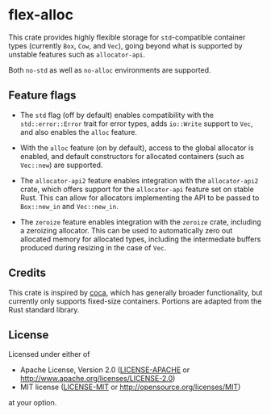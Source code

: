 # flex-alloc

This crate provides highly flexible storage for `std`-compatible container types (currently `Box`, `Cow`, and `Vec`), going beyond what is supported by unstable features such as `allocator-api`.

Both `no-std` as well as `no-alloc` environments are supported.

## Feature flags

- The `std` flag (off by default) enables compatibility with the `std::error::Error` trait for error types, adds `io::Write` support to `Vec`, and also enables the `alloc` feature.

- With the `alloc` feature (on by default), access to the global allocator is enabled, and default constructors for allocated containers (such as `Vec::new`) are supported.

- The `allocator-api2` feature enables integration with the `allocator-api2` crate, which offers support for the `allocator-api` feature set on stable Rust. This can allow for allocators implementing the API to be passed to `Box::new_in` and `Vec::new_in`.

- The `zeroize` feature enables integration with the `zeroize` crate, including a zeroizing allocator. This can be used to automatically zero out allocated memory for allocated types, including the intermediate buffers produced during resizing in the case of `Vec`.

## Credits

This crate is inspired by [coca](https://crates.io/crates/coca), which has generally broader functionality, but currently only supports fixed-size containers. Portions are adapted from the Rust standard library.

## License

Licensed under either of

- Apache License, Version 2.0 ([LICENSE-APACHE](https://github.com/andrewwhitehead/flex-collect/blob/main/LICENSE-APACHE) or http://www.apache.org/licenses/LICENSE-2.0)
- MIT license ([LICENSE-MIT](https://github.com/andrewwhitehead/flex-collect/blob/main/LICENSE-MIT) or http://opensource.org/licenses/MIT)

at your option.
